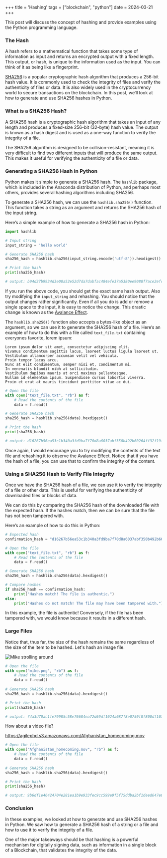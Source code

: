 +++
title = 'Hashing'
tags = ["blockchain", "python"]
date = 2024-03-21
+++

This post will discuss the concept of hashing and provide examples using the Python programming language.

### The Hash

A hash refers to a mathematical function that takes some type of information as input and returns an encrypted output with a fixed length.  This output, or hash, is unique to the information used as the input.  You can think of it as being like a fingerprint.

[SHA256](https://docs.python.org/3/library/hashlib.html) is a popular cryptographic hash algorithm that produces a 256-bit hash value. It is commonly used to check the integrity of files and verify the authenticity of files or data. It is also widely used in the cryptocurrency world to secure transactions on the blockchain. In this post, we’ll look at how to generate and use SHA256 hashes in Python.

### What is a SHA256 Hash?

A SHA256 hash is a cryptographic hash algorithm that takes an input of any length and produces a fixed-size 256-bit (32-byte) hash value. The output is known as a hash digest and is used as a one-way function to verify the integrity of a file.

The SHA256 algorithm is designed to be collision-resistant, meaning it is very difficult to find two different inputs that will produce the same output. This makes it useful for verifying the authenticity of a file or data.

### Generating a SHA256 Hash in Python

Python makes it simple to generate a SHA256 hash. The `hashlib` package, which is included in the Anaconda distribution of Python, and perhaps most others, provides several hashing algorithms including SHA256.

To generate a SHA256 hash, we can use the `hashlib.sha256()` function. This function takes a string as an argument and returns the SHA256 hash of the input string.

Here’s a simple example of how to generate a SHA256 hash in Python:

```python
import hashlib

# Input string
input_string = 'hello world'

# Generate SHA256 hash
sha256_hash = hashlib.sha256(input_string.encode('utf-8')).hexdigest()

# Print the hash
print(sha256_hash)

# output: b94d27b9934d3e08a52e52d7da7dabfac484efe37a5380ee9088f7ace2efcde9
```

If you run the above code, you should get the exact same hash output.  Also try modifying the `input_string` and rehashing.  You should notice that the output changes rather significantly.  Even if all you do is add or remove a single space to the input, it is easy to notice the change.  This drastic change is known as the [Avalance Effect](https://en.wikipedia.org/wiki/Avalanche_effect).

The `hashlib.sha256()` function also accepts a bytes-like object as an argument, so we can use it to generate the SHA256 hash of a file. Here’s an example of how to do this with a file called `text_file.txt` containing everyones favorite, lorem ipsum:

```
Lorem ipsum dolor sit amet, consectetur adipiscing elit.
Vivamus condimentum sagittis lacus, laoreet luctus ligula laoreet ut.
Vestibulum ullamcorper accumsan velit vel vehicula.
Proin tempor lacus arcu.
Nunc at elit condimentum, semper nisi et, condimentum mi.
In venenatis blandit nibh at sollicitudin.
Vestibulum dapibus mauris at orci maximus pellentesque.
Nullam id elementum ipsum. Suspendisse cursus lobortis viverra.
Proin et erat at mauris tincidunt porttitor vitae ac dui.
```

```python
# Open the file
with open("text_file.txt", "rb") as f:
    # Read the contents of the file
    data = f.read()

# Generate SHA256 hash
sha256_hash = hashlib.sha256(data).hexdigest()

# Print the hash
print(sha256_hash)

# output: d16267b56ea53c1b340a3fd9ba7f70d8a6037abf350b492b60264ff32f19faf0
```

Once again, I would encourage you to try modifying the contents of the text file and rehashing it to observe the Avalance Effect.  Notice that if you have the hash of a file, you can use that to confirm the integrity of the content.

### Using a SHA256 Hash to Verify File Integrity

Once we have the SHA256 hash of a file, we can use it to verify the integrity of a file or other data. This is useful for verifying the authenticity of downloaded files or blocks of data.

We can do this by comparing the SHA256 hash of the downloaded file with the expected hash. If the hashes match, then we can be sure that the file has not been tampered with.

Here’s an example of how to do this in Python:

```python
# Expected hash
confirmation_hash = "d16267b56ea53c1b340a3fd9ba7f70d8a6037abf350b492b60264ff32f19faf0"

# Open the file
with open("text_file.txt", "rb") as f:
    # Read the contents of the file
    data = f.read()

# Generate SHA256 hash
sha256_hash = hashlib.sha256(data).hexdigest()

# Compare hashes
if sha256_hash == confirmation_hash:
    print("Hashes match! The file is authentic.")
else:
    print("Hashes do not match! The file may have been tampered with.")
```

In this example, the file is authentic!  Conversely, if the file has been tampered with, we would know because it results in a different hash.  

### Large Files

Notice that, thus far, the size of the hash remains the same regardless of the size of the item to be hashed.  Let's hash an image file.

![Mike strolling around](../../mike.png)

```python
# Open the file
with open("mike.png", "rb") as f:
    # Read the contents of the file
    data = f.read()
    
# Generate SHA256 hash
sha256_hash = hashlib.sha256(data).hexdigest()

# Print the hash
print(sha256_hash)

# output: 74a3d70ac1fe79985c58e76684ea72d69df1024a087f8e0750f8f800df1030ce
```

How about a video file?

https://agilephd.s3.amazonaws.com/Afghanistan_homecoming.mov

```python
# Open the file
with open("Afghanistan_homecoming.mov", "rb") as f:
    # Read the contents of the file
    data = f.read()
    
# Generate SHA256 hash
sha256_hash = hashlib.sha256(data).hexdigest()

# Print the hash
print(sha256_hash)

# output: 9b6df1e46424704e281ea1b9e933fec9cc599e9f5f75ddba2bf1deed647e6b2d
```

### Conclusion

In these examples, we looked at how to generate and use SHA256 hashes in Python. We saw how to generate a SHA256 hash of a string or a file and how to use it to verify the integrity of a file.

One of the major takeaways should be that hashing is a powerful mechanism for digitally signing data, such as information in a single block of a Blockchain, that validates the integrity of the data.





